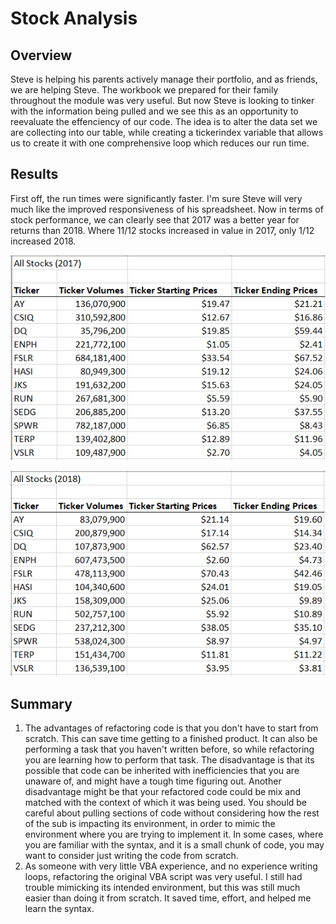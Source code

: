 # Stock Analysis
## Overview
  Steve is helping his parents actively manage their portfolio, and as friends, we are helping Steve. The workbook we prepared for their family throughout the module was very useful. But now Steve is looking to tinker with the information being pulled and we see this as an opportunity to reevaluate the effenciency of our code. The idea is to alter the data set we are collecting into our table, while creating a tickerindex variable that allows us to create it with one comprehensive loop which reduces our run time.
  
## Results
  First off, the run times were significantly faster. I'm sure Steve will very much like the improved responsiveness of his spreadsheet.  Now in terms of stock performance, we can clearly see that 2017 was a better year for returns than 2018. Where 11/12 stocks increased in value in 2017, only 1/12 increased 2018.   
  
  ![2017](https://github.com/roborowanb/stock-analysis/blob/6c56400f6208b668bc900e251bddc671055417b2/2017.png)
  
  ![2018](https://github.com/roborowanb/stock-analysis/blob/941e513f960ed04f5da22b6ae45ba8a5db1b863d/2018.png)
  
## Summary
1. The advantages of refactoring code is that you don't have to start from scratch. This can save time getting to a finished product. It can also be performing a task that you haven't written before, so while refactoring you are learning how to perform that task. The disadvantage is that its possible that code can be inherited with inefficiencies that you are unaware of, and might have a tough time figuring out. Another disadvantage might be that your refactored code could be mix and matched with the context of which it was being used. You should be careful about pulling sections of code without considering how the rest of the sub is impacting its environment, in order to mimic the environment where you are trying to implement it. In some cases, where you are familiar with the syntax, and it is a small chunk of code, you may want to consider just writing the code from scratch. 
2. As someone with very little VBA experience, and no experience writing loops, refactoring the original VBA script was very useful. I still had trouble mimicking its intended environment, but this was still much easier than doing it from scratch. It saved time, effort, and helped me learn the syntax. 
